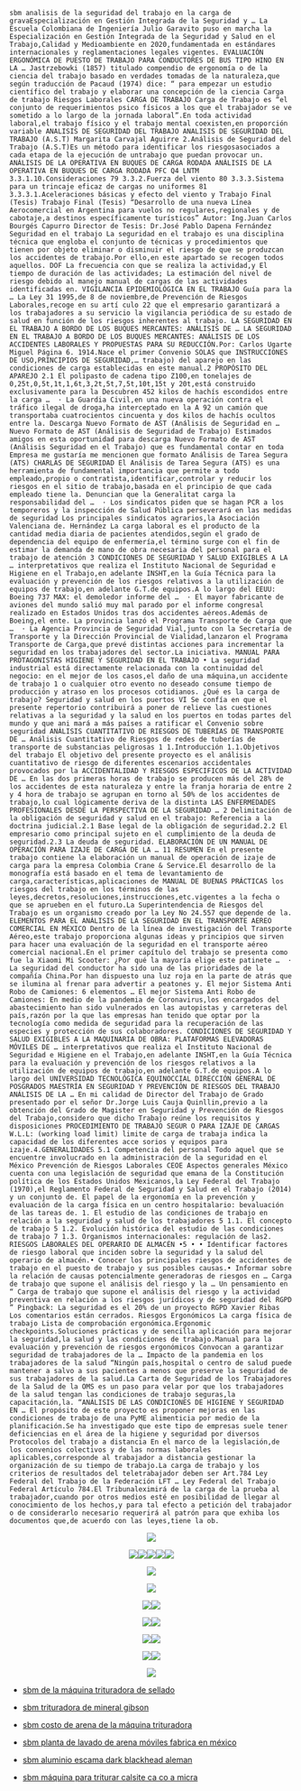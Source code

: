 
```
sbm analisis de la seguridad del trabajo en la carga de gravaEspecialización en Gestión Integrada de la Seguridad y … La Escuela Colombiana de Ingeniería Julio Garavito puso en marcha la Especialización en Gestión Integrada de la Seguridad y Salud en el Trabajo,Calidad y Medioambiente en 2020,fundamentada en estándares internacionales y reglamentaciones legales vigentes. EVALUACIÓN ERGONÓMICA DE PUESTO DE TRABAJO PARA CONDUCTORES DE BUS TIPO HINO EN LA … Jastrzebowki (1857) titulado compendio de ergonomía o de la ciencia del trabajo basado en verdades tomadas de la naturaleza,que según traducción de Pacaud (1974) dice: “ para empezar un estudio científico del trabajo y elaborar una concepción de la ciencia Carga de trabajo Riesgos Laborales CARGA DE TRABAJO Carga de Trabajo es “el conjunto de requerimientos psico físicos a los que el trabajador se ve sometido a lo largo de la jornada laboral”.En toda actividad laboral,el trabajo físico y el trabajo mental coexisten,en proporción variable ANALISIS DE SEGURIDAD DEL TRABAJO ANALISIS DE SEGURIDAD DEL TRABAJO (A.S.T) Margarita Carvajal Aguirre 2.Análisis de Seguridad del Trabajo (A.S.T)Es un método para identificar los riesgosasociados a cada etapa de la ejecución de untrabajo que puedan provocar un. ANÁLISIS DE LA OPERATIVA EN BUQUES DE CARGA RODADA ANÁLISIS DE LA OPERATIVA EN BUQUES DE CARGA RODADA PFC Q4 LNTM 3.3.1.10.Consideraciones 79 3.3.2.Fuerza del viento 80 3.3.3.Sistema para un trincaje eficaz de cargas no uniformes 81 3.3.3.1.Aceleraciones básicas y efecto del viento y Trabajo Final (Tesis) Trabajo Final (Tesis) “Desarrollo de una nueva Línea Aerocomercial en Argentina para vuelos no regulares,regionales y de cabotaje,a destinos específicamente turísticos” Autor: Ing.Juan Carlos Bourgés Capurro Director de Tesis: Dr.José Pablo Dapena Fernández Seguridad en el trabajo La seguridad en el trabajo es una disciplina técnica que engloba el conjunto de técnicas y procedimientos que tienen por objeto eliminar o disminuir el riesgo de que se produzcan los accidentes de trabajo.Por ello,en este apartado se recogen todos aquellos. DOF La frecuencia con que se realiza la actividad,y El tiempo de duración de las actividades; La estimación del nivel de riesgo debido al manejo manual de cargas de las actividades identificadas en. VIGILANCIA EPIDEMIOLÓGICA EN EL TRABAJO Guía para la … La Ley 31 1995,de 8 de noviembre,de Prevención de Riesgos Laborales,recoge en su artí culo 22 que el empresario garantizará a los trabajadores a su servicio la vigilancia periódica de su estado de salud en función de los riesgos inherentes al trabajo. LA SEGURIDAD EN EL TRABAJO A BORDO DE LOS BUQUES MERCANTES: ANÁLISIS DE … LA SEGURIDAD EN EL TRABAJO A BORDO DE LOS BUQUES MERCANTES: ANÁLISIS DE LOS ACCIDENTES LABORALES Y PROPUESTAS PARA SU REDUCCIÓN.Por: Carlos Ugarte Miguel Página 6. 1914.Nace el primer Convenio SOLAS que INSTRUCCIONES DE USO,PRINCIPIOS DE SEGURIDAD,… trabajo) del aparejo en las condiciones de carga establecidas en este manual.2 PROPÓSITO DEL APAREJO 2.1 El polipasto de cadena tipo Z100,en tonelajes de 0,25t,0,5t,1t,1,6t,3,2t,5t,7,5t,10t,15t y 20t,está construido exclusivamente para la Descubren 452 kilos de hachís escondidos entre la carga …  · La Guardia Civil,en una nueva operación contra el tráfico ilegal de droga,ha interceptado en la A 92 un camión que transportaba cuatrocientos cincuenta y dos kilos de hachís ocultos entre la. Descarga Nuevo Formato de AST (Análisis de Seguridad en … Nuevo Formato de AST (Análisis de Seguridad de Trabajo) Estimados amigos en esta oportunidad para descarga Nuevo Formato de AST (Análisis Seguridad en el Trabajo) que es fundamental contar en toda Empresa me gustaría me mencionen que formato Análisis de Tarea Segura (ATS) CHARLAS DE SEGURIDAD El Análisis de Tarea Segura (ATS) es una herramienta de fundamental importancia que permite a todo empleado,propio o contratista,identificar,controlar y reducir los riesgos en el sitio de trabajo,basada en el principio de que cada empleado tiene la. Denuncian que la Generalitat carga la responsabilidad del …  · Los sindicatos piden que se hagan PCR a los temporeros y la inspección de Salud Pública perseverará en las medidas de seguridad Los principales sindicatos agrarios,la Asociación Valenciana de. Hernández La carga laboral es el producto de la cantidad media diaria de pacientes atendidos,según el grado de dependencia del equipo de enfermería,el término surge con el fin de estimar la demanda de mano de obra necesaria del personal para el trabajo de atención 3 CONDICIONES DE SEGURIDAD Y SALUD EXIGIBLES A LA … interpretativos que realiza el Instituto Nacional de Seguridad e Higiene en el Trabajo,en adelante INSHT,en la Guía Técnica para la evaluación y prevención de los riesgos relativos a la utilización de equipos de trabajo,en adelante G.T.de equipos.A lo largo del EEUU: Boeing 737 MAX: el demoledor informe del …  · El mayor fabricante de aviones del mundo salió muy mal parado por el informe congresal realizado en Estados Unidos tras dos accidentes aéreos.Además de Boeing,el ente. La provincia lanzó el Programa Transporte de Carga que …  · La Agencia Provincia de Seguridad Vial,junto con la Secretaría de Transporte y la Dirección Provincial de Vialidad,lanzaron el Programa Transporte de Carga,que prevé distintas acciones para incrementar la seguridad en los trabajadores del sector.La iniciativa. MANUAL PARA PROTAGONISTAS HIGIENE Y SEGURIDAD EN EL TRABAJO • La seguridad industrial está directamente relacionada con la continuidad del negocio: en el mejor de los casos,el daño de una máquina,un accidente de trabajo 1 o cualquier otro evento no deseado consume tiempo de producción y atraso en los procesos cotidianos. ¿Qué es la carga de trabajo? Seguridad y salud en los puertos VI Se confía en que el presente repertorio contribuirá a poner de relieve las cuestiones relativas a la seguridad y la salud en los puertos en todas partes del mundo y que ani mará a más países a ratificar el Convenio sobre seguridad ANÁLISIS CUANTITATIVO DE RIESGOS DE TUBERÍAS DE TRANSPORTE DE … Análisis Cuantitativo de Riesgos de redes de tuberías de transporte de substancias peligrosas 1 1.Introducción 1.1.Objetivos del trabajo El objetivo del presente proyecto es el análisis cuantitativo de riesgo de diferentes escenarios accidentales provocados por la ACCIDENTALIDAD Y RIESGOS ESPECIFICOS DE LA ACTIVIDAD DE … En las dos primeras horas de trabajo se producen más del 28% de los accidentes de esta naturaleza y entre la franja horaria de entre 2 y 4 hora de trabajo se agrupan en torno al 50% de los accidentes de trabajo,lo cual lógicamente deriva de la distinta LAS ENFERMEDADES PROFESIONALES DESDE LA PERSPECTIVA DE LA SEGURIDAD … 2 Delimitación de la obligación de seguridad y salud en el trabajo: Referencia a la doctrina judicial.2.1 Base legal de la obligación de seguridad.2.2 El empresario como principal sujeto en el cumplimiento de la deuda de seguridad.2.3 La deuda de seguridad. ELABORACIÓN DE UN MANUAL DE OPERACIÓN PARA IZAJE DE CARGA DE LA … 11 RESUMEN En el presente trabajo contiene la elaboración un manual de operación de izaje de carga para la empresa Colombia Crane & Service.El desarrollo de la monografía está basado en el tema de levantamiento de carga,características,aplicaciones de MANUAL DE BUENAS PRÁCTICAS los riesgos del trabajo en los términos de las leyes,decretos,resoluciones,instrucciones,etc.vigentes a la fecha o que se aprueben en el futuro.La Superintendencia de Riesgos del Trabajo es un organismo creado por la Ley No 24.557 que depende de la. ELEMENTOS PARA EL ANÁLISIS DE LA SEGURIDAD EN EL TRANSPORTE AEREO COMERCIAL EN MÉXICO Dentro de la línea de investigación del Transporte Aéreo,este trabajo proporciona algunas ideas y principios que sirven para hacer una evaluación de la seguridad en el transporte aéreo comercial nacional.En el primer capítulo del trabajo se presenta como fue la Xiaomi Mi Scooter: ¿Por qué la mayoría elige este patinete …  · La seguridad del conductor ha sido una de las prioridades de la compañía China.Por han dispuesto una luz roja en la parte de atrás que se ilumina al frenar para advertir a peatones y. El mejor Sistema Anti Robo de Camiones: 6 elementos … El mejor Sistema Anti Robo de Camiones: En medio de la pandemia de Coronavirus,los encargados del abastecimiento han sido vulnerados en las autopistas y carreteras del país,razón por la que las empresas han tenido que optar por la tecnología como medida de seguridad para la recuperación de las especies y protección de sus colaboradores. CONDICIONES DE SEGURIDAD Y SALUD EXIGIBLES A LA MAQUINARIA DE OBRA: PLATAFORMAS ELEVADORAS MÓVILES DE … interpretativos que realiza el Instituto Nacional de Seguridad e Higiene en el Trabajo,en adelante INSHT,en la Guía Técnica para la evaluación y prevención de los riesgos relativos a la utilización de equipos de trabajo,en adelante G.T.de equipos.A lo largo del UNIVERSIDAD TECNOLÓGICA EQUINOCCIAL DIRECCIÓN GENERAL DE POSGRADOS MAESTRÍA EN SEGURIDAD Y PREVENCIÓN DE RIESGOS DEL TRABAJO ANÁLISIS DE LA … En mi calidad de Director del Trabajo de Grado presentado por el señor Dr.Jorge Luis Cauja Quinllin,previo a la obtención del Grado de Magister en Seguridad y Prevención de Riesgos del Trabajo,considero que dicho Trabajo reúne los requisitos y disposiciones PROCEDIMIENTO DE TRABAJO SEGUR O PARA IZAJE DE CARGAS W.L.L: (working load limit) limite de carga de trabaja indica la capacidad de los diferentes acce sorios y equipos para izaje.4.GENERALIDADES 5.1 Competencia del personal Todo aquel que se encuentre involucrado en la administración de la seguridad en el México Prevención de Riesgos Laborales CEOE Aspectos generales México cuenta con una legislación de seguridad que emana de la Constitución política de los Estados Unidos Mexicanos,la Ley Federal del Trabajo (1970),el Reglamento Federal de Seguridad y Salud en el Trabajo (2014) y un conjunto de. El papel de la ergonomía en la prevención y evaluación de la carga física en un centro hospitalario: bevaluación de las tareas de. 1. El estudio de las condiciones de trabajo en relación a la seguridad y salud de los trabajadores 5 1.1. El concepto de trabajo 5 1.2. Evolución histórica del estudio de las condiciones de trabajo 7 1.3. Organismos internacionales: regulación de las2. RIESGOS LABORALES DEL OPERARIO DE ALMACÉN •5 • • Identificar factores de riesgo laboral que inciden sobre la seguridad y la salud del operario de almacén.• Conocer los principales riesgos de accidentes de trabajo en el puesto de trabajo y sus posibles causas.• Informar sobre la relación de causas potencialmente generadoras de riesgos en … Carga de trabajo que supone el análisis del riesgo y la … Un pensamiento en “ Carga de trabajo que supone el análisis del riesgo y la actividad preventiva en relación a los riesgos jurídicos y de seguridad del RGPD ” Pingback: La seguridad es el 20% de un proyecto RGPD Xavier Ribas Los comentarios están cerrados. Riesgos Ergonómicos La carga física de trabajo Lista de comprobación ergonómica.Ergonomic checkpoints.Soluciones prácticas y de sencilla aplicación para mejorar la seguridad,la salud y las condiciones de trabajo.Manual para la evaluación y prevención de riesgos ergonómicos Convocan a garantizar seguridad de trabajadores de la … Impacto de la pandemia en los trabajadores de la salud “Ningún país,hospital o centro de salud puede mantener a salvo a sus pacientes a menos que preserve la seguridad de sus trabajadores de la salud.La Carta de Seguridad de los Trabajadores de la Salud de la OMS es un paso para velar por que los trabajadores de la salud tengan las condiciones de trabajo seguras,la capacitación,la. “ANÁLISIS DE LAS CONDICIONES DE HIGIENE Y SEGURIDAD EN … El propósito de este proyecto es proponer mejoras en las condiciones de trabajo de una PyME alimenticia por medio de la planificación.Se ha investigado que este tipo de empresas suele tener deficiencias en el área de la higiene y seguridad por diversos Protocolos del trabajo a distancia En el marco de la legislación,de los convenios colectivos y de las normas laborales aplicables,corresponde al trabajador a distancia gestionar la organización de su tiempo de trabajo.La carga de trabajo y los criterios de resultados del teletrabajador deben ser Art.784 Ley Federal del Trabajo de la Federación LFT … Ley Federal del Trabajo Federal Artículo 784.El Tribunaleximirá de la carga de la prueba al trabajador,cuando por otros medios esté en posibilidad de llegar al conocimiento de los hechos,y para tal efecto a petición del trabajador o de considerarlo necesario requerirá al patrón para que exhiba los documentos que,de acuerdo con las leyes,tiene la ob. 
```

<div align="center">

<a href="https://es-crusher.shibang-china.com/github&k=sbm+analisis+de+la+seguridad+del+trabajo+en+la+carga+de+grava"><img src="https://static.shibang-china.com/es/crusher/logo.jpg"></a>

<a href="https://es-crusher.shibang-china.com/github&k=sbm+analisis+de+la+seguridad+del+trabajo+en+la+carga+de+grava"><img src="https://static.shibang-china.com/es/crusher/index.jpg"></a><a href="https://es-crusher.shibang-china.com/material.htmlgithub&k=sbm+analisis+de+la+seguridad+del+trabajo+en+la+carga+de+grava"><img src="https://static.shibang-china.com/es/crusher/material.jpg"></a><a href="https://es-crusher.shibang-china.com/application.htmlgithub&k=sbm+analisis+de+la+seguridad+del+trabajo+en+la+carga+de+grava"><img src="https://static.shibang-china.com/es/crusher/application.jpg"></a><a href="https://es-crusher.shibang-china.com/aboutus.htmlgithub&k=sbm+analisis+de+la+seguridad+del+trabajo+en+la+carga+de+grava"><img src="https://static.shibang-china.com/es/crusher/aboutus.jpg"></a><a href="https://es-crusher.shibang-china.com/contact.htmlgithub&k=sbm+analisis+de+la+seguridad+del+trabajo+en+la+carga+de+grava"><img src="https://static.shibang-china.com/es/crusher/contact.jpg"></a>

<a href="https://es-crusher.shibang-china.com/github&k=sbm+analisis+de+la+seguridad+del+trabajo+en+la+carga+de+grava"><img src="https://static.shibang-china.com/es/crusher/banner.jpg"></a>

<a href="https://swt.shibang-china.com/github&k=sbm+analisis+de+la+seguridad+del+trabajo+en+la+carga+de+grava"><img src="https://static.shibang-china.com/es/crusher/text.jpg"></a>

<a href="https://swt.shibang-china.com/github&k=sbm+analisis+de+la+seguridad+del+trabajo+en+la+carga+de+grava"><img src="https://static.shibang-china.com/es/crusher/chat.jpg"></a><a href="https://es-crusher.shibang-china.com/contact.htmlgithub&k=sbm+analisis+de+la+seguridad+del+trabajo+en+la+carga+de+grava"><img src="https://static.shibang-china.com/es/crusher/message.jpg"></a>

<a href="https://es-crusher.shibang-china.com/products/pe.htmlgithub&k=sbm+analisis+de+la+seguridad+del+trabajo+en+la+carga+de+grava"><img src="https://static.shibang-china.com/es/crusher/pe.jpg"></a><a href="https://es-crusher.shibang-china.com/products/pf.htmlgithub&k=sbm+analisis+de+la+seguridad+del+trabajo+en+la+carga+de+grava"><img src="https://static.shibang-china.com/es/crusher/pf.jpg"></a>

<a href="https://es-crusher.shibang-china.com/products/hpt.htmlgithub&k=sbm+analisis+de+la+seguridad+del+trabajo+en+la+carga+de+grava"><img src="https://static.shibang-china.com/es/crusher/hpt.jpg"></a><a href="https://es-crusher.shibang-china.com/products/vsi.htmlgithub&k=sbm+analisis+de+la+seguridad+del+trabajo+en+la+carga+de+grava"><img src="https://static.shibang-china.com/es/crusher/vsi.jpg"></a>

<a href="https://es-crusher.shibang-china.com/products/klv.htmlgithub&k=sbm+analisis+de+la+seguridad+del+trabajo+en+la+carga+de+grava"><img src="https://static.shibang-china.com/es/crusher/klv.jpg"></a><a href="https://es-crusher.shibang-china.com/products/portable.htmlgithub&k=sbm+analisis+de+la+seguridad+del+trabajo+en+la+carga+de+grava"><img src="https://static.shibang-china.com/es/crusher/portable.jpg"></a>

<a href="https://swt.shibang-china.com/github&k=sbm+analisis+de+la+seguridad+del+trabajo+en+la+carga+de+grava"><img src="https://static.shibang-china.com/es/crusher/case.jpg"></a>

</div>


* [sbm de la máquina trituradora de sellado](sbm%20de%20la%20m%C3%A1quina%20trituradora%20de%20sellado.md)

* [sbm trituradora de mineral gibson](sbm%20trituradora%20de%20mineral%20gibson.md)

* [sbm costo de arena de la máquina trituradora](sbm%20costo%20de%20arena%20de%20la%20m%C3%A1quina%20trituradora.md)

* [sbm planta de lavado de arena móviles fabrica en méxico](sbm%20planta%20de%20lavado%20de%20arena%20m%C3%B3viles%20fabrica%20en%20m%C3%A9xico.md)

* [sbm aluminio escama dark blackhead aleman](sbm%20aluminio%20escama%20dark%20blackhead%20aleman.md)

* [sbm máquina para triturar calsite ca co a micra](sbm%20m%C3%A1quina%20para%20triturar%20calsite%20ca%20co%20a%20micra.md)
